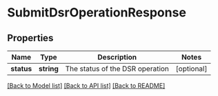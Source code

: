 # SubmitDsrOperationResponse

## Properties
Name | Type | Description | Notes
------------ | ------------- | ------------- | -------------
**status** | **string** | The status of the DSR operation | [optional] 

[[Back to Model list]](../README.md#documentation-for-models) [[Back to API list]](../README.md#documentation-for-api-endpoints) [[Back to README]](../README.md)

